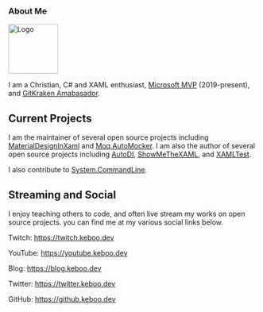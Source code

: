 ### About Me
<img src="https://user-images.githubusercontent.com/952248/115129746-a1e8c300-9f9d-11eb-9c7c-8c32a5ac6339.png" alt="Logo" height="100" />

I am a Christian, C# and XAML enthusiast, [Microsoft MVP](https://mvp.keboo.dev) (2019-present), and [GitKraken Amabasador](https://gitkraken.keboo.dev).

## Current Projects
I am the maintainer of several open source projects including [MaterialDesignInXaml](https://github.com/MaterialDesignInXAML/MaterialDesignInXamlToolkit) and [Moq.AutoMocker](https://github.com/moq/Moq.AutoMocker).
I am also the author of several open source projects including [AutoDI](https://github.com/Keboo/AutoDI), [ShowMeTheXAML](https://github.com/Keboo/ShowMeTheXAML), and [XAMLTest](https://github.com/Keboo/XAMLTest).

I also contribute to [System.CommandLine](https://github.com/dotnet/command-line-api). 

## Streaming and Social
I enjoy teaching others to code, and often live stream my works on open source projects. you can find me at my various social links below.

Twitch: https://twitch.keboo.dev

YouTube: https://youtube.keboo.dev

Blog: https://blog.keboo.dev

Twitter: https://twitter.keboo.dev

GitHub: https://github.keboo.dev

